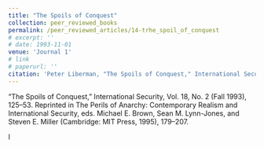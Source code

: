 ```yaml
---
title: "The Spoils of Conquest"
collection: peer_reviewed_books
permalink: /peer_reviewed_articles/14-trhe_spoil_of_conquest
# excerpt: ''
# date: 1993-11-01
venue: 'Journal 1'
# link
# paperurl: '' 
citation: 'Peter Liberman, "The Spoils of Conquest," International Security, Vol. 18, No. 2 (Fall 1993), 125–53. Reprinted in The Perils of Anarchy: Contemporary Realism and International Security, eds. Michael E. Brown, Sean M. Lynn-Jones, and Steven E. Miller (Cambridge: MIT Press, 1995), 179–207.'
---
```

“The Spoils of Conquest,” International Security, Vol. 18, No. 2 (Fall 1993), 125–53. Reprinted in The Perils of Anarchy: Contemporary Realism and International Security, eds. Michael E. Brown, Sean M. Lynn-Jones, and Steven E. Miller (Cambridge: MIT Press, 1995), 179–207.
<!-- [Download paper here](http://academicpages.github.io/files/paper1.pdf) -->

<!-- Recommended citation: Your Name, You. (2009). "Paper Title Number 1." <i>Journal 1</i>. 1(1). -->I
